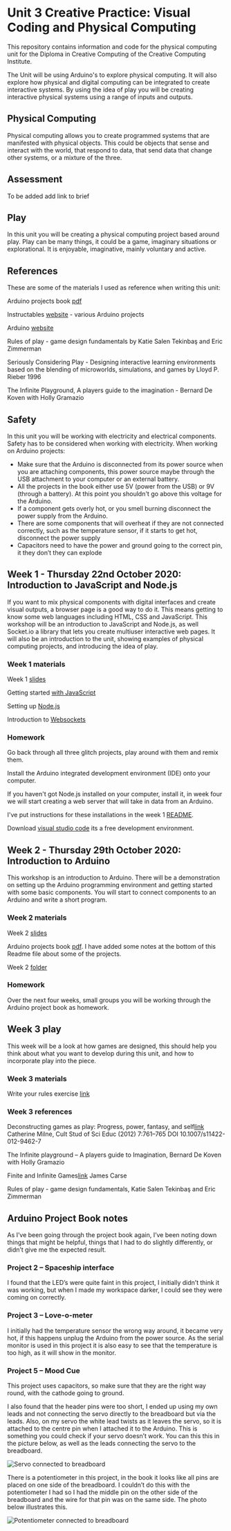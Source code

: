 # Unit 3 Creative Practice: Visual Coding and Physical Computing
This repository contains information and code for the physical computing unit for the Diploma in Creative Computing of the Creative Computing Institute.

The Unit will be using Arduino's to explore physical computing. It will also explore how physical and digital computing can be integrated to create interactive systems. By using the idea of play you will be creating interactive physical systems using a range of inputs and outputs. 

## Physical Computing
 Physical computing allows you to create programmed systems that are manifested with physical objects. This could be objects that sense and interact with the world, that respond to data, that send data that change other systems, or a mixture of the three.

## Assessment
To be added add link to brief

## Play
In this unit you will be creating a physical computing project based around play. Play can be many things, it could be a game, imaginary situations or explorational. It is enjoyable, imaginative, mainly voluntary and active.

## References
These are some of the materials I used as reference when writing this unit:

Arduino projects book [pdf](https://bastiaanvanhengel.files.wordpress.com/2016/06/arduino_projects_book.pdf)

Instructables [website](https://www.instructables.com/) - various Arduino projects

Arduino [website](https://www.arduino.cc/)

Rules of play - game design fundamentals by Katie Salen Tekinbaş and Eric Zimmerman 

Seriously Considering Play - Designing interactive learning environments based on the blending of microworlds, simulations, and games by Lloyd P. Rieber 1996

The Infinite Playground, A players guide to the imagination - Bernard De Koven with Holly Gramazio

## Safety 

In this unit you will be working with electricity and electrical components. Safety has to be considered when working with electricity. When working on Arduino projects: 

- Make sure that the Arduino is disconnected from its power source when you are attaching components, this power source maybe through the USB attachment to your computer or an external battery. 
- All the projects in the book either use 5V (power from the USB) or 9V (through a battery). At this point you shouldn't go above this voltage for the Arduino.
- If a component gets overly hot, or you smell burning disconnect the power supply from the Arduino. 
- There are some components that will overheat if they are not connected correctly, such as the temperature sensor, if it starts to get hot, disconnect the power supply 
- Capacitors need to have the power and ground going to the correct pin, it they don’t they can explode 

## Week 1 - Thursday 22nd October 2020: Introduction to JavaScript and Node.js
If you want to mix physical components with digital interfaces and create visual outputs, a browser page is a good way to do it. This means getting to know some web languages including HTML, CSS and JavaScript. This workshop will be an introduction to JavaScript and Node.js, as well Socket.io a library that lets you create multiuser interactive web pages. It will also be an introduction to the unit, showing examples of physical computing projects, and introducing the idea of play.

### Week 1 materials
Week 1 [slides](https://developdata.github.io/unit3_week_01)

Getting started [with JavaScript]( https://glitch.com/edit/#!/start-javascript)

Setting up [Node.js]( https://glitch.com/edit/#!/start-nodeapp)

Introduction to [Websockets]( https://glitch.com/edit/#!/start-sockets)

### Homework
Go back through all three glitch projects, play around with them and remix them.

Install the Arduino integrated development environment (IDE) onto your computer.

If you haven't got Node.js installed on your computer, install it, in week four we will start creating a web server that will take in data from an Arduino.  

I've put instructions for these installations in the week 1 [README](https://github.com/developdata/CCIDiploma-Unit3/tree/master/week_1#installing-nodejs). 

Download [visual studio code](https://visualstudio.microsoft.com/free-developer-offers/) its a free development environment. 

## Week 2 - Thursday 29th October 2020: Introduction to Arduino
This workshop is an introduction to Arduino. There will be a demonstration on setting up the Arduino programming environment and getting started with some basic components. You will start to connect components to an Arduino and write a short program.

### Week 2 materials
Week 2 [slides](https://developdata.github.io/unit3_slides/week_02/#0)

Arduino projects book [pdf](https://bastiaanvanhengel.files.wordpress.com/2016/06/arduino_projects_book.pdf). I have added some notes at the bottom of this Readme file about some of the projects.

Week 2 [folder](https://github.com/developdata/CCIDiploma-Unit3/tree/master/week_2)

### Homework
Over the next four weeks, small groups you will be working through the Arduino project book as homework. 

## Week 3 play
This week will be a look at how games are designed, this should help you think about what you want to develop during this unit, and how to incorporate play into the piece.

### Week 3 materials
Write your rules exercise [link](https://write-your-rules.glitch.me/)

### Week 3 references
Deconstructing games as play: Progress, power, fantasy, and self[link](https://www.researchgate.net/publication/257682638_Deconstructing_games_as_play_Progress_power_fantasy_and_self) Catherine Milne, Cult Stud of Sci Educ (2012) 7:761–765 DOI 10.1007/s11422-012-9462-7

The Infinite playground – A players guide to Imagination, Bernard De Koven with Holly Gramazio 

Finite and Infinite Games[link](https://jamescarse.com/wp/?page_id=61) James Carse

Rules of play - game design fundamentals, Katie Salen Tekinbaş and Eric Zimmerman 
## Arduino Project Book notes 
As I’ve been going through the project book again, I’ve been noting down things that might be helpful, things that I had to do slightly differently, or didn’t give me the expected result. 

### Project 2 – Spaceship interface 
I found that the LED’s were quite faint in this project, I initially didn’t think it was working, but when I made my workspace darker, I could see they were coming on correctly. 

### Project 3 – Love-o-meter 
I initially had the temperature sensor the wrong way around, it became very hot, if this happens unplug the Arduino from the power source. As the serial monitor is used in this project it is also easy to see that the temperature is too high, as it will show in the monitor. 

### Project 5 – Mood Cue 
This project uses capacitors, so make sure that they are the right way round, with the cathode going to ground. 

I also found that the header pins were too short, I ended up using my own leads and not connecting the servo directly to the breadboard but via the leads. Also, on my servo the white lead twists as it leaves the servo, so it is attached to the centre pin when I attached it to the Arduino. This is something you could check if your servo doesn’t work. You can this this in the picture below, as well as the leads connecting the servo to the breadboard. 

![Servo connected to breadboard](images/arduino1.jpg) 

There is a potentiometer in this project, in the book it looks like all pins are placed on one side of the breadboard. I couldn’t do this with the potentiometer I had so I had the middle pin on the other side of the breadboard and the wire for that pin was on the same side. The photo below illustrates this.  

![Potentiometer connected to breadboard](images/arduino2.jpg) 
